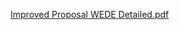 [Improved Proposal WEDE Detailed.pdf](https://github.com/user-attachments/files/22605144/Improved.Proposal.WEDE.Detailed.pdf)
